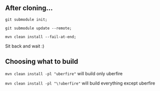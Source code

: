 After cloning...
---

`git submodule init;`

`git submodule update --remote;`

`mvn clean install --fail-at-end;`

Sit back and wait :)

Choosing what to build
---

`mvn clean install -pl "uberfire"` will build only uberfire

`mvn clean install -pl "\!uberfire"` will build everything except uberfire
